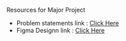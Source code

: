 Resources for Major Project 
* Problem statements link : [Click Here](https://docs.google.com/spreadsheets/d/1DOlObEGwIBbFnBSXOuFkt-Ksb6Vc2h57FI4Z3z9edCY/edit?usp=sharing)
* Figma Designn link : [Click Here](https://www.figma.com/proto/FBj0cNNhW1P9aRhWb2R2hw/Re-figma?type=design&node-id=1-2514&t=xTXcMlpcsrWUSKmb-1&scaling=contain&page-id=0%3A1&starting-point-node-id=1%3A2514&show-proto-sidebar=1)
